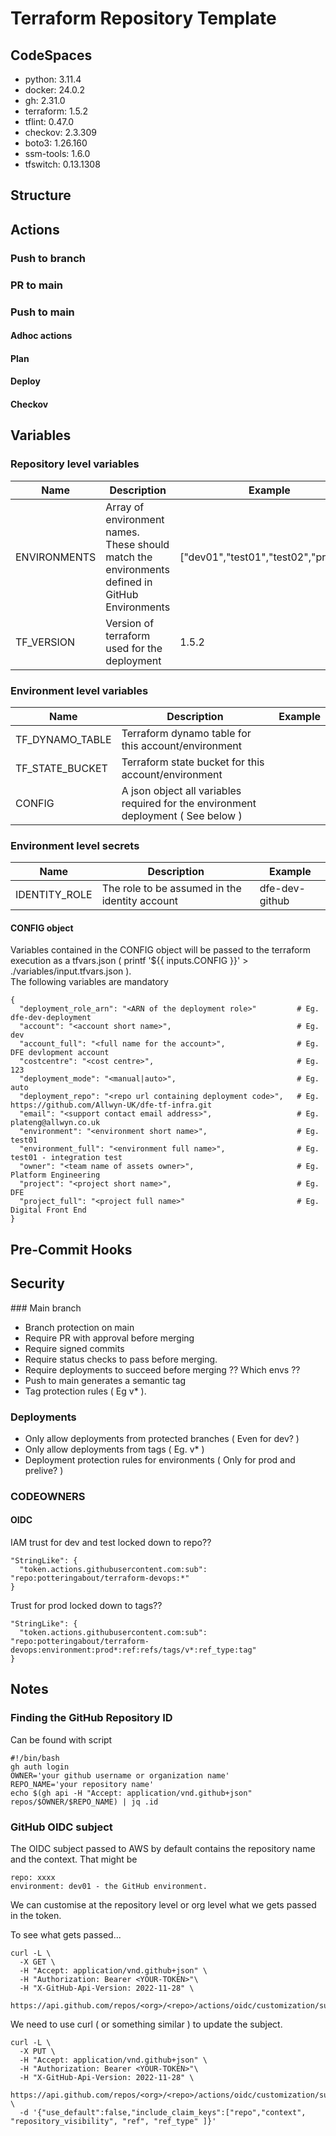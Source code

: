 # Terraform Repository Template

## CodeSpaces

- python:  3.11.4
- docker:  24.0.2
- gh:  2.31.0
- terraform:  1.5.2
- tflint:  0.47.0
- checkov:  2.3.309
- boto3:  1.26.160
- ssm-tools:  1.6.0
- tfswitch:  0.13.1308

## Structure

## Actions

### Push to branch

### PR to main

### Push to main

#### Adhoc actions

#### Plan

#### Deploy

#### Checkov

## Variables

### Repository level variables

|Name|Description|Example|
|---|---|---|
|ENVIRONMENTS|Array of environment names.  These should match the environments defined in GitHub Environments|["dev01","test01","test02","prod01"]|
|TF_VERSION|Version of terraform used for the deployment|1.5.2|

### Environment level variables

|Name|Description|Example|
|---|---|---|
|TF_DYNAMO_TABLE|Terraform dynamo table for this account/environment||
|TF_STATE_BUCKET|Terraform state bucket for this account/environment||
|CONFIG|A json object all variables required for the environment deployment ( See below )||

### Environment level secrets
|Name|Description|Example|
|---|---|---|
|IDENTITY_ROLE|The role to be assumed in the identity account|dfe-dev-github|

#### CONFIG object

Variables contained in the CONFIG object will be passed to the terraform execution
as a tfvars.json ( printf '${{ inputs.CONFIG }}' > ./variables/input.tfvars.json ).  
The following variables are mandatory

    {
      "deployment_role_arn": "<ARN of the deployment role>"         # Eg. dfe-dev-deployment
      "account": "<account short name>",                            # Eg. dev
      "account_full": "<full name for the account>",                # Eg. DFE devlopment account
      "costcentre": "<cost centre>",                                # Eg. 123
      "deployment_mode": "<manual|auto>",                           # Eg. auto
      "deployment_repo": "<repo url containing deployment code>",   # Eg. https://github.com/Allwyn-UK/dfe-tf-infra.git
      "email": "<support contact email address>",                   # Eg. plateng@allwyn.co.uk
      "environment": "<environment short name>",                    # Eg. test01
      "environment_full": "<environment full name>",                # Eg. test01 - integration test
      "owner": "<team name of assets owner>",                       # Eg. Platform Engineering
      "project": "<project short name>",                            # Eg. DFE
      "project_full": "<project full name>"                         # Eg. Digital Front End
    }



## Pre-Commit Hooks


## Security

### Main branch

* Branch protection on main
* Require PR with approval before merging
* Require signed commits
* Require status checks to pass before merging.
* Require deployments to succeed before merging ?? Which envs ??
* Push to main generates a semantic tag
* Tag protection rules ( Eg v* ).

### Deployments

* Only allow deployments from protected branches ( Even for dev? )
* Only allow deployments from tags ( Eg. v* )
* Deployment protection rules for environments ( Only for prod and prelive? )

### CODEOWNERS


#### OIDC

IAM trust for dev and test locked down to repo??

    "StringLike": {
      "token.actions.githubusercontent.com:sub": "repo:potteringabout/terraform-devops:*"
    }

Trust for prod locked down to tags??

    "StringLike": {
      "token.actions.githubusercontent.com:sub": "repo:potteringabout/terraform-devops:environment:prod*:ref:refs/tags/v*:ref_type:tag"
    }

## Notes

### Finding the GitHub Repository ID

Can be found with script

    #!/bin/bash
    gh auth login
    OWNER='your github username or organization name'
    REPO_NAME='your repository name'
    echo $(gh api -H "Accept: application/vnd.github+json" repos/$OWNER/$REPO_NAME) | jq .id

### GitHub OIDC subject

The OIDC subject passed to AWS by default contains the repository name and the context.
That might be

    repo: xxxx
    environment: dev01 - the GitHub environment.

We can customise at the repository level or org level what we gets passed in the token.

To see what gets passed...

    curl -L \
      -X GET \
      -H "Accept: application/vnd.github+json" \
      -H "Authorization: Bearer <YOUR-TOKEN>"\
      -H "X-GitHub-Api-Version: 2022-11-28" \
      https://api.github.com/repos/<org>/<repo>/actions/oidc/customization/sub

We need to use curl ( or something similar ) to update the subject.

    curl -L \
      -X PUT \
      -H "Accept: application/vnd.github+json" \
      -H "Authorization: Bearer <YOUR-TOKEN>"\
      -H "X-GitHub-Api-Version: 2022-11-28" \
      https://api.github.com/repos/<org>/<repo>/actions/oidc/customization/sub \
      -d '{"use_default":false,"include_claim_keys":["repo","context", "repository_visibility", "ref", "ref_type" ]}'
